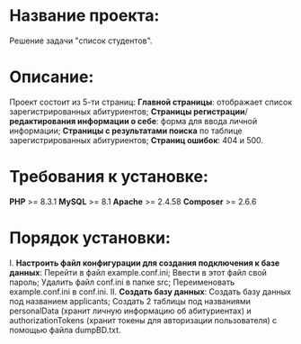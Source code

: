 # Название проекта: 
Решение задачи "список студентов".

# Описание:
Проект состоит из 5-ти страниц:
**Главной страницы**: отображает список зарегистрированных абитуриентов;
**Страницы регистрации**/**редактирования информации о себе**: форма для ввода личной информации;
**Страницы с результатами поиска** по таблице зарегистрированных абитуриентов;
**Страниц ошибок**: 404 и 500.

# Требования к установке:
**PHP** >= 8.3.1
**MySQL** >= 8.1
**Apache** >= 2.4.58
**Composer** >= 2.6.6

# Порядок установки:
I. **Настроить файл конфигурации для создания подключения к базе данных**:
Перейти в файл example.conf.ini;
Ввести в этот файл свой пароль;
Удалить файл conf.ini в папке src;
Переименовать example.conf.ini в conf.ini.
II. **Создать базу данных**:
Создать базу данных под названием applicants;
Создать 2 таблицы под названиями personalData (хранит личную информацию об абитуриентах) и authorizationTokens (хранит токены для авторизации пользователя) с помощью файла dumpBD.txt.